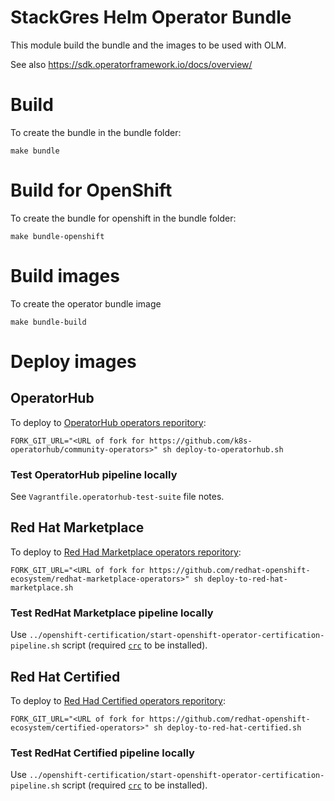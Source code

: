 # StackGres Helm Operator Bundle

This module build the bundle and the images to be used with OLM.

See also https://sdk.operatorframework.io/docs/overview/

# Build

To create the bundle in the bundle folder:

```
make bundle
```

# Build for OpenShift

To create the bundle for openshift in the bundle folder:

```
make bundle-openshift
```

# Build images

To create the operator bundle image

```
make bundle-build
```

# Deploy images

## OperatorHub

To deploy to [OperatorHub operators reporitory](https://github.com/k8s-operatorhub/community-operators):

```
FORK_GIT_URL="<URL of fork for https://github.com/k8s-operatorhub/community-operators>" sh deploy-to-operatorhub.sh
```

### Test OperatorHub pipeline locally

See `Vagrantfile.operatorhub-test-suite` file notes.

## Red Hat Marketplace

To deploy to [Red Had Marketplace operators reporitory](https://github.com/redhat-openshift-ecosystem/redhat-marketplace-operators):

```
FORK_GIT_URL="<URL of fork for https://github.com/redhat-openshift-ecosystem/redhat-marketplace-operators>" sh deploy-to-red-hat-marketplace.sh
```

### Test RedHat Marketplace pipeline locally

Use `../openshift-certification/start-openshift-operator-certification-pipeline.sh` script (required [`crc`](https://github.com/crc-org/crc) to be installed).

## Red Hat Certified

To deploy to [Red Had Certified operators reporitory](https://github.com/redhat-openshift-ecosystem/certified-operators):

```
FORK_GIT_URL="<URL of fork for https://github.com/redhat-openshift-ecosystem/certified-operators>" sh deploy-to-red-hat-certified.sh
```

### Test RedHat Certified pipeline locally

Use `../openshift-certification/start-openshift-operator-certification-pipeline.sh` script (required [`crc`](https://github.com/crc-org/crc) to be installed).
